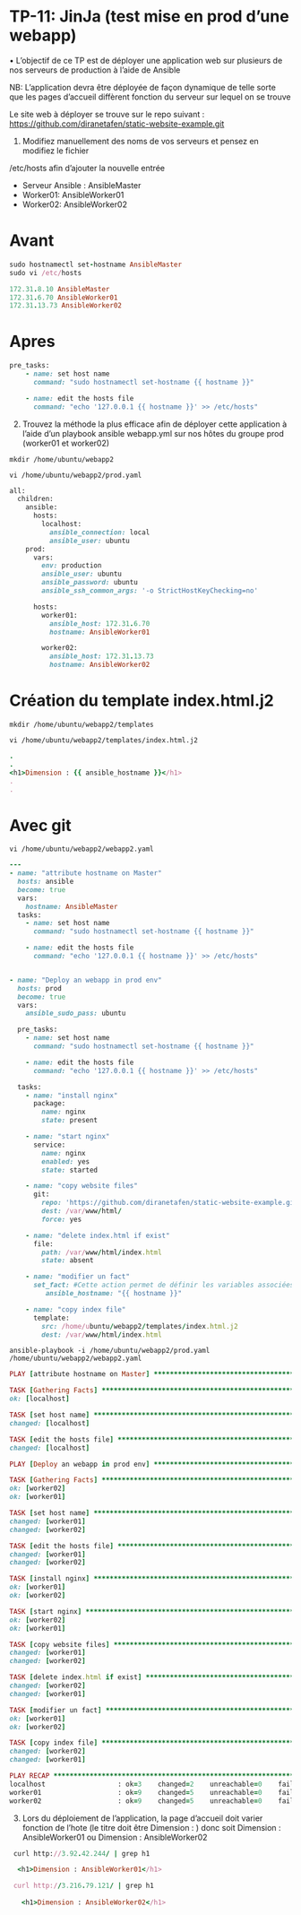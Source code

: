 # TP-11: JinJa (test mise en prod d’une webapp)

• L’objectif de ce TP est de déployer une application web sur plusieurs de nos serveurs de production à l’aide de Ansible 

NB: L’application devra être déployée de façon dynamique de telle sorte que les pages d’accueil diffèrent fonction du serveur sur lequel on se trouve 

Le site web à déployer se trouve sur le repo suivant :
https://github.com/diranetafen/static-website-example.git

1) Modifiez manuellement des noms de vos serveurs et pensez en modifiez le fichier

/etc/hosts afin d’ajouter la nouvelle entrée


- Serveur Ansible : AnsibleMaster
- Worker01: AnsibleWorker01
- Worker02: AnsibleWorker02

# Avant
```ruby
sudo hostnamectl set-hostname AnsibleMaster
sudo vi /etc/hosts

172.31.8.10 AnsibleMaster
172.31.6.70 AnsibleWorker01
172.31.13.73 AnsibleWorker02
```
# Apres
```ruby
pre_tasks:
    - name: set host name
      command: "sudo hostnamectl set-hostname {{ hostname }}"

    - name: edit the hosts file
      command: "echo '127.0.0.1 {{ hostname }}' >> /etc/hosts"
```

2) Trouvez la méthode la plus efficace afin de déployer cette application à l’aide d’un playbook ansible webapp.yml sur nos hôtes du groupe prod (worker01 et worker02)

`mkdir /home/ubuntu/webapp2`

`vi /home/ubuntu/webapp2/prod.yaml`

```ruby
all:
  children:
    ansible:
      hosts:
        localhost:
          ansible_connection: local
          ansible_user: ubuntu
    prod:
      vars:
        env: production
        ansible_user: ubuntu
        ansible_password: ubuntu
        ansible_ssh_common_args: '-o StrictHostKeyChecking=no'

      hosts:
        worker01:
          ansible_host: 172.31.6.70
          hostname: AnsibleWorker01

        worker02:
          ansible_host: 172.31.13.73
          hostname: AnsibleWorker02
```

# Création du template index.html.j2
`mkdir /home/ubuntu/webapp2/templates`

`vi /home/ubuntu/webapp2/templates/index.html.j2`

```ruby
.
.
<h1>Dimension : {{ ansible_hostname }}</h1>
.
.
```

# Avec git

`vi /home/ubuntu/webapp2/webapp2.yaml`

```ruby
---
- name: "attribute hostname on Master"
  hosts: ansible
  become: true
  vars:
    hostname: AnsibleMaster
  tasks:
    - name: set host name
      command: "sudo hostnamectl set-hostname {{ hostname }}"

    - name: edit the hosts file
      command: "echo '127.0.0.1 {{ hostname }}' >> /etc/hosts"


- name: "Deploy an webapp in prod env"
  hosts: prod
  become: true
  vars:
    ansible_sudo_pass: ubuntu

  pre_tasks:
    - name: set host name
      command: "sudo hostnamectl set-hostname {{ hostname }}"

    - name: edit the hosts file
      command: "echo '127.0.0.1 {{ hostname }}' >> /etc/hosts"

  tasks:
    - name: "install nginx"
      package:
        name: nginx
        state: present

    - name: "start nginx"
      service:
        name: nginx
        enabled: yes
        state: started

    - name: "copy website files"
      git:
        repo: 'https://github.com/diranetafen/static-website-example.git'
        dest: /var/www/html/
        force: yes

    - name: "delete index.html if exist"
      file:
        path: /var/www/html/index.html
        state: absent

    - name: "modifier un fact"
      set_fact: #Cette action permet de définir les variables associées à l'hôte courant.
         ansible_hostname: "{{ hostname }}"

    - name: "copy index file"
      template:
        src: /home/ubuntu/webapp2/templates/index.html.j2
        dest: /var/www/html/index.html
```

`ansible-playbook -i /home/ubuntu/webapp2/prod.yaml /home/ubuntu/webapp2/webapp2.yaml`

```ruby
PLAY [attribute hostname on Master] ********************************************************************************************************************

TASK [Gathering Facts] *********************************************************************************************************************************
ok: [localhost]

TASK [set host name] ***********************************************************************************************************************************
changed: [localhost]

TASK [edit the hosts file] *****************************************************************************************************************************
changed: [localhost]

PLAY [Deploy an webapp in prod env] ********************************************************************************************************************

TASK [Gathering Facts] *********************************************************************************************************************************
ok: [worker02]
ok: [worker01]

TASK [set host name] ***********************************************************************************************************************************
changed: [worker01]
changed: [worker02]

TASK [edit the hosts file] *****************************************************************************************************************************
changed: [worker01]
changed: [worker02]

TASK [install nginx] ***********************************************************************************************************************************
ok: [worker01]
ok: [worker02]

TASK [start nginx] *************************************************************************************************************************************
ok: [worker02]
ok: [worker01]

TASK [copy website files] ******************************************************************************************************************************
changed: [worker01]
changed: [worker02]

TASK [delete index.html if exist] **********************************************************************************************************************
changed: [worker02]
changed: [worker01]

TASK [modifier un fact] ********************************************************************************************************************************
ok: [worker01]
ok: [worker02]

TASK [copy index file] *********************************************************************************************************************************
changed: [worker02]
changed: [worker01]

PLAY RECAP *********************************************************************************************************************************************
localhost                  : ok=3    changed=2    unreachable=0    failed=0    skipped=0    rescued=0    ignored=0
worker01                   : ok=9    changed=5    unreachable=0    failed=0    skipped=0    rescued=0    ignored=0
worker02                   : ok=9    changed=5    unreachable=0    failed=0    skipped=0    rescued=0    ignored=0

```

3) Lors du déploiement de l’application, la page d’accueil doit varier fonction de l’hote (le titre doit être Dimension : <hostname>) donc soit Dimension : AnsibleWorker01 ou Dimension : AnsibleWorker02

```ruby
 curl http://3.92.42.244/ | grep h1

  <h1>Dimension : AnsibleWorker01</h1>

 curl http://3.216.79.121/ | grep h1
 
   <h1>Dimension : AnsibleWorker02</h1>
```